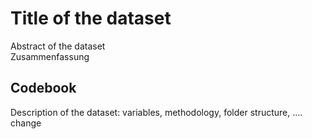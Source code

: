 # Title of the dataset

Abstract of the dataset  
Zusammenfassung  

## Codebook

Description of the dataset: variables, methodology, folder structure, ....  
change
